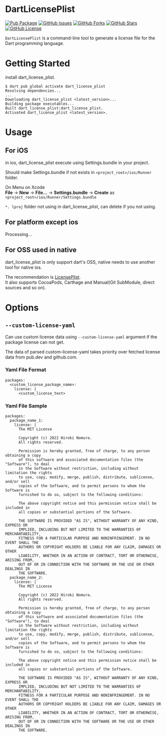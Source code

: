 # DartLicensePlist

[![Pub Package](https://img.shields.io/pub/v/dart_license_plist.svg)](https://pub.dev/packages/dart_license_plist)
[![GitHub Issues](https://img.shields.io/github/issues/nomunomu0504/dart_license_plist.svg)](https://github.com/nomunomu0504/dart_license_plist/issues)
[![GitHub Forks](https://img.shields.io/github/forks/nomunomu0504/dart_license_plist.svg)](https://github.com/nomunomu0504/dart_license_plist/network)
[![GitHub Stars](https://img.shields.io/github/stars/nomunomu0504/dart_license_plist.svg)](https://github.com/nomunomu0504/dart_license_plist/stargazers)
[![GitHub License](https://img.shields.io/badge/license-MIT-blue.svg)](https://raw.githubusercontent.com/nomunomu0504/dart_license_plist/main/LICENSE)

`DartLicensePlist` is a command-line tool to generate a license file for the Dart programming language.

# Getting Started

install dart_license_plist.

```
$ dart pub global activate dart_license_plist
Resolving dependencies...
...
Downloading dart_license_plist <latest_version>...
Building package executables...
Built dart_license_plist:dart_license_plist.
Activated dart_license_plist <latest_version>.
```

# Usage

## For iOS

in ios, dart_license_plist execute using Settings.bundle in your project.

Should make Settings.bundle if not exists in `<project_root>/ios/Runner` folder.

On Menu on Xcode  
**File** -> **New** -> **File...** -> **Settings.bundle** -> **Create** as `<project_root>/ios/Runner/Settings.bundle`

`*. lproj` folder not using in dart_license_plist, can delete if you not using.

## For platform except ios

Processing...

## For OSS used in native

dart_license_plist is only support dart's OSS, native needs to use another tool for native ios.

The recommendation is [LicensePlist](https://github.com/mono0926/LicensePlist).  
It also supports CocoaPods, Carthage and Manual(Git SubModule, direct sources and so on).

# Options

## `--custom-license-yaml`

Can use custom license data using `--custom-license-yaml` argument if the package license can not get.

The data of parsed custom-license-yaml takes priority over fetched license data from pub.dev and github.com.

### Yaml File Format

```
packages:
  <custom_license_package_name>:
    license: |
      <custom_license_text>
```

### Yaml File Sample

```
packages:
  package_name_1:
    license: |
      The MIT License

      Copyright (c) 2022 Hiroki Nomura.
      All rights reserved.

      Permission is hereby granted, free of charge, to any person obtaining a copy
      of this software and associated documentation files (the "Software"), to deal
      in the Software without restriction, including without limitation the rights
      to use, copy, modify, merge, publish, distribute, sublicense, and/or sell
      copies of the Software, and to permit persons to whom the Software is
      furnished to do so, subject to the following conditions:

      The above copyright notice and this permission notice shall be included in
      all copies or substantial portions of the Software.

      THE SOFTWARE IS PROVIDED "AS IS", WITHOUT WARRANTY OF ANY KIND, EXPRESS OR
      IMPLIED, INCLUDING BUT NOT LIMITED TO THE WARRANTIES OF MERCHANTABILITY,
      FITNESS FOR A PARTICULAR PURPOSE AND NONINFRINGEMENT. IN NO EVENT SHALL THE
      AUTHORS OR COPYRIGHT HOLDERS BE LIABLE FOR ANY CLAIM, DAMAGES OR OTHER
      LIABILITY, WHETHER IN AN ACTION OF CONTRACT, TORT OR OTHERWISE, ARISING FROM,
      OUT OF OR IN CONNECTION WITH THE SOFTWARE OR THE USE OR OTHER DEALINGS IN
      THE SOFTWARE.
  package_name_2:
    license: |
      The MIT License

      Copyright (c) 2022 Hiroki Nomura.
      All rights reserved.

      Permission is hereby granted, free of charge, to any person obtaining a copy
      of this software and associated documentation files (the "Software"), to deal
      in the Software without restriction, including without limitation the rights
      to use, copy, modify, merge, publish, distribute, sublicense, and/or sell
      copies of the Software, and to permit persons to whom the Software is
      furnished to do so, subject to the following conditions:

      The above copyright notice and this permission notice shall be included in
      all copies or substantial portions of the Software.

      THE SOFTWARE IS PROVIDED "AS IS", WITHOUT WARRANTY OF ANY KIND, EXPRESS OR
      IMPLIED, INCLUDING BUT NOT LIMITED TO THE WARRANTIES OF MERCHANTABILITY,
      FITNESS FOR A PARTICULAR PURPOSE AND NONINFRINGEMENT. IN NO EVENT SHALL THE
      AUTHORS OR COPYRIGHT HOLDERS BE LIABLE FOR ANY CLAIM, DAMAGES OR OTHER
      LIABILITY, WHETHER IN AN ACTION OF CONTRACT, TORT OR OTHERWISE, ARISING FROM,
      OUT OF OR IN CONNECTION WITH THE SOFTWARE OR THE USE OR OTHER DEALINGS IN
      THE SOFTWARE.
```
